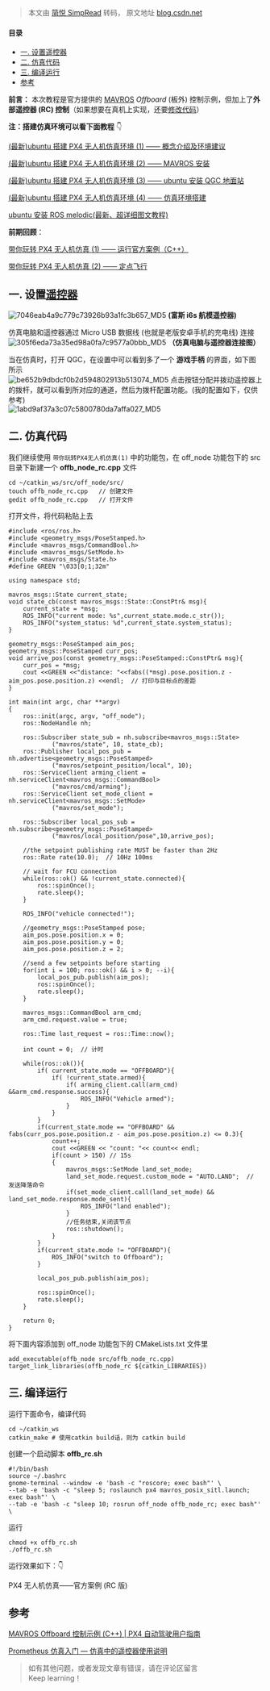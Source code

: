 > 本文由 [简悦 SimpRead](http://ksria.com/simpread/) 转码， 原文地址 [blog.csdn.net](https://blog.csdn.net/weixin_55944949/article/details/136048349)

#### 目录

*   [一. 设置遥控器](#__24)
*   [二. 仿真代码](#__37)
*   [三. 编译运行](#__165)
*   [参考](#_198)

**前言：** 本次教程是官方提供的 [MAVROS](https://so.csdn.net/so/search?q=MAVROS&spm=1001.2101.3001.7020) _Offboard_ (板外) 控制示例，但加上了**外部遥控器 (RC) 控制**（如果想要在真机上实现，还要[修改代码](https://so.csdn.net/so/search?q=%E4%BF%AE%E6%94%B9%E4%BB%A3%E7%A0%81&spm=1001.2101.3001.7020)）

**注：搭建仿真环境可以看下面教程** 👇

[(最新)ubuntu 搭建 PX4 无人机仿真环境 (1) —— 概念介绍及环境建议](https://blog.csdn.net/weixin_55944949/article/details/130848009?spm=1001.2014.3001.5502)

[(最新)ubuntu 搭建 PX4 无人机仿真环境 (2) —— MAVROS 安装](https://blog.csdn.net/weixin_55944949/article/details/130877689?spm=1001.2014.3001.5502)

[(最新)ubuntu 搭建 PX4 无人机仿真环境 (3) —— ubuntu 安装 QGC 地面站](https://blog.csdn.net/weixin_55944949/article/details/130895363?spm=1001.2014.3001.5502)

[(最新)ubuntu 搭建 PX4 无人机仿真环境 (4) —— 仿真环境搭建](https://blog.csdn.net/weixin_55944949/article/details/130895608?spm=1001.2014.3001.5501)

[ubuntu 安装 ROS melodic(最新、超详细图文教程)](https://blog.csdn.net/weixin_55944949/article/details/130468032?spm=1001.2014.3001.5502)

**前期回顾**：

[带你玩转 PX4 无人机仿真 (1) —— 运行官方案例（C++）](https://blog.csdn.net/weixin_55944949/article/details/132570487?spm=1001.2014.3001.5501)

[带你玩转 PX4 无人机仿真 (2) —— 定点飞行](https://blog.csdn.net/weixin_55944949/article/details/135326886?spm=1001.2014.3001.5501)

一. 设置[遥控器](https://so.csdn.net/so/search?q=%E9%81%A5%E6%8E%A7%E5%99%A8&spm=1001.2101.3001.7020)
-----------------------------------------------------------------------------------------------

![7046eab4a9c779c73926b93a1fc3b657_MD5](https://raw.githubusercontent.com/RainbowRain9/PicGo/master/202505262238153.png) 
**(富斯 i6s 航模遥控器)**

仿真电脑和遥控器通过 Micro USB 数据线 (也就是老版安卓手机的充电线) 连接  
![305f6eda73a35ed98a0fa7c9577a0bbb_MD5](https://raw.githubusercontent.com/RainbowRain9/PicGo/master/202505262238154.png) 
**（仿真电脑与遥控器连接图）**

当在仿真时，打开 QGC，在设置中可以看到多了一个 **游戏手柄** 的界面，如下图所示  
![be652b9dbdcf0b2d594802913b513074_MD5](https://raw.githubusercontent.com/RainbowRain9/PicGo/master/202505262238155.png) 
点击按钮分配并拨动遥控器上的拨杆，就可以看到所对应的通道，然后为拨杆配置功能。(我的配置如下，仅供参考)  
![1abd9af37a3c07c5800780da7affa027_MD5](https://raw.githubusercontent.com/RainbowRain9/PicGo/master/202505262238156.png)

二. 仿真代码
-------

我们继续使用 `带你玩转PX4无人机仿真(1)` 中的功能包，在 off_node 功能包下的 src 目录下新建一个 **offb_node_rc.cpp** 文件

```
cd ~/catkin_ws/src/off_node/src/
touch offb_node_rc.cpp   // 创建文件
gedit offb_node_rc.cpp   // 打开文件

```

打开文件，将代码粘贴上去

```
#include <ros/ros.h>
#include <geometry_msgs/PoseStamped.h>
#include <mavros_msgs/CommandBool.h>
#include <mavros_msgs/SetMode.h>
#include <mavros_msgs/State.h>
#define GREEN "\033[0;1;32m"

using namespace std;

mavros_msgs::State current_state;
void state_cb(const mavros_msgs::State::ConstPtr& msg){
    current_state = *msg;
    ROS_INFO("current mode: %s",current_state.mode.c_str());
    ROS_INFO("system_status: %d",current_state.system_status);
}

geometry_msgs::PoseStamped aim_pos;
geometry_msgs::PoseStamped curr_pos;
void arrive_pos(const geometry_msgs::PoseStamped::ConstPtr& msg){
    curr_pos = *msg;
    cout <<GREEN <<"distance: "<<fabs((*msg).pose.position.z - aim_pos.pose.position.z) <<endl;  // 打印与目标点的差距
}

int main(int argc, char **argv)
{
    ros::init(argc, argv, "off_node");
    ros::NodeHandle nh;

    ros::Subscriber state_sub = nh.subscribe<mavros_msgs::State>
            ("mavros/state", 10, state_cb);
    ros::Publisher local_pos_pub = nh.advertise<geometry_msgs::PoseStamped>
            ("mavros/setpoint_position/local", 10);
    ros::ServiceClient arming_client = nh.serviceClient<mavros_msgs::CommandBool>
            ("mavros/cmd/arming");
    ros::ServiceClient set_mode_client = nh.serviceClient<mavros_msgs::SetMode>
            ("mavros/set_mode");

    ros::Subscriber local_pos_sub = nh.subscribe<geometry_msgs::PoseStamped>
            ("mavros/local_position/pose",10,arrive_pos);

    //the setpoint publishing rate MUST be faster than 2Hz
    ros::Rate rate(10.0);  // 10Hz 100ms

    // wait for FCU connection
    while(ros::ok() && !current_state.connected){
        ros::spinOnce();
        rate.sleep();
    }

    ROS_INFO("vehicle connected!");

    //geometry_msgs::PoseStamped pose;
    aim_pos.pose.position.x = 0;
    aim_pos.pose.position.y = 0;
    aim_pos.pose.position.z = 2;

    //send a few setpoints before starting
    for(int i = 100; ros::ok() && i > 0; --i){
        local_pos_pub.publish(aim_pos);
        ros::spinOnce();
        rate.sleep();
    }

    mavros_msgs::CommandBool arm_cmd;
    arm_cmd.request.value = true;

    ros::Time last_request = ros::Time::now();

    int count = 0;  // 计时

    while(ros::ok()){
        if( current_state.mode == "OFFBOARD"){
            if( !current_state.armed){
                if( arming_client.call(arm_cmd) &&arm_cmd.response.success){
                    ROS_INFO("Vehicle armed");
                }
            }
        }
        if(current_state.mode == "OFFBOARD" && fabs(curr_pos.pose.position.z - aim_pos.pose.position.z) <= 0.3){
            count++;
            cout <<GREEN << "count: "<< count<< endl;
            if(count > 150) // 15s
            {
                mavros_msgs::SetMode land_set_mode;
                land_set_mode.request.custom_mode = "AUTO.LAND";  // 发送降落命令
                if(set_mode_client.call(land_set_mode) && land_set_mode.response.mode_sent){
                    ROS_INFO("land enabled");
                }
                //任务结束,关闭该节点
                ros::shutdown();
            }  
        }
        if(current_state.mode != "OFFBOARD"){
            ROS_INFO("switch to Offboard");
        }

        local_pos_pub.publish(aim_pos);

        ros::spinOnce();
        rate.sleep();
    }

    return 0;
}

```

将下面内容添加到 off_node 功能包下的 CMakeLists.txt 文件里

```
add_executable(offb_node src/offb_node_rc.cpp)
target_link_libraries(offb_node_rc ${catkin_LIBRARIES})

```

三. 编译运行
-------

运行下面命令，编译代码

```
cd ~/catkin_ws
catkin_make # 使用catkin build话，则为 catkin build

```

创建一个启动脚本 **offb_rc.sh**

```
#!/bin/bash
source ~/.bashrc
gnome-terminal --window -e 'bash -c "roscore; exec bash"' \
--tab -e 'bash -c "sleep 5; roslaunch px4 mavros_posix_sitl.launch; exec bash"' \
--tab -e 'bash -c "sleep 10; rosrun off_node offb_node_rc; exec bash"' \

```

运行

```
chmod +x offb_rc.sh   
./offb_rc.sh

```

运行效果如下：👇

PX4 无人机仿真——官方案例 (RC 版)

参考
--

[MAVROS Offboard 控制示例 (C++) | PX4 自动驾驶用户指南](https://docs.px4.io/main/zh/ros/mavros_offboard_cpp.html)

[Prometheus 仿真入门 — 仿真中的遥控器使用说明](https://wiki.amovlab.com/public/prometheus-wiki/Prometheus%E4%BB%BF%E7%9C%9F%E5%85%A5%E9%97%A8/%E4%BB%BF%E7%9C%9F%E4%B8%AD%E7%9A%84%E9%81%A5%E6%8E%A7%E5%99%A8%E4%BD%BF%E7%94%A8%E8%AF%B4%E6%98%8E.html)

> 如有其他问题，或者发现文章有错误，请在评论区留言  
> Keep learning！